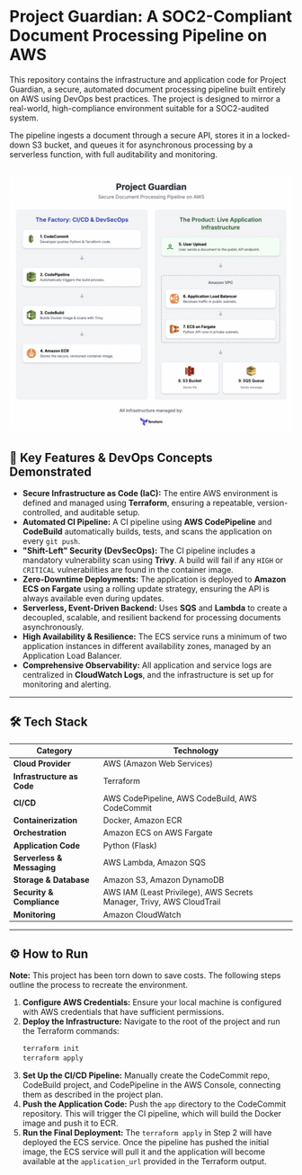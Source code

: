 # Project Guardian: A SOC2-Compliant Document Processing Pipeline on AWS

This repository contains the infrastructure and application code for Project Guardian, a secure, automated document processing pipeline built entirely on AWS using DevOps best practices. The project is designed to mirror a real-world, high-compliance environment suitable for a SOC2-audited system.

The pipeline ingests a document through a secure API, stores it in a locked-down S3 bucket, and queues it for asynchronous processing by a serverless function, with full auditability and monitoring.

![alt text](https://github.com/sduraphe/project-guardian-aws/blob/main/img1.png)
---

## 🚀 Key Features & DevOps Concepts Demonstrated

* **Secure Infrastructure as Code (IaC):** The entire AWS environment is defined and managed using **Terraform**, ensuring a repeatable, version-controlled, and auditable setup.
* **Automated CI Pipeline:** A CI pipeline using **AWS CodePipeline** and **CodeBuild** automatically builds, tests, and scans the application on every `git push`.
* **"Shift-Left" Security (DevSecOps):** The CI pipeline includes a mandatory vulnerability scan using **Trivy**. A build will fail if any `HIGH` or `CRITICAL` vulnerabilities are found in the container image.
* **Zero-Downtime Deployments:** The application is deployed to **Amazon ECS on Fargate** using a rolling update strategy, ensuring the API is always available even during updates.
* **Serverless, Event-Driven Backend:** Uses **SQS** and **Lambda** to create a decoupled, scalable, and resilient backend for processing documents asynchronously.
* **High Availability & Resilience:** The ECS service runs a minimum of two application instances in different availability zones, managed by an Application Load Balancer.
* **Comprehensive Observability:** All application and service logs are centralized in **CloudWatch Logs**, and the infrastructure is set up for monitoring and alerting.

---

## 🛠️ Tech Stack

| Category                  | Technology                                                              |
| ------------------------- | ----------------------------------------------------------------------- |
| **Cloud Provider** | AWS (Amazon Web Services)                                               |
| **Infrastructure as Code**| Terraform                                                               |
| **CI/CD** | AWS CodePipeline, AWS CodeBuild, AWS CodeCommit                         |
| **Containerization** | Docker, Amazon ECR                                                      |
| **Orchestration** | Amazon ECS on AWS Fargate                                               |
| **Application Code** | Python (Flask)                                                          |
| **Serverless & Messaging**| AWS Lambda, Amazon SQS                                                  |
| **Storage & Database** | Amazon S3, Amazon DynamoDB                                              |
| **Security & Compliance** | AWS IAM (Least Privilege), AWS Secrets Manager, Trivy, AWS CloudTrail |
| **Monitoring** | Amazon CloudWatch                                                       |

---

## ⚙️ How to Run

**Note:** This project has been torn down to save costs. The following steps outline the process to recreate the environment.

1.  **Configure AWS Credentials:** Ensure your local machine is configured with AWS credentials that have sufficient permissions.
2.  **Deploy the Infrastructure:** Navigate to the root of the project and run the Terraform commands:
    ```bash
    terraform init
    terraform apply
    ```
3.  **Set Up the CI/CD Pipeline:** Manually create the CodeCommit repo, CodeBuild project, and CodePipeline in the AWS Console, connecting them as described in the project plan.
4.  **Push the Application Code:** Push the `app` directory to the CodeCommit repository. This will trigger the CI pipeline, which will build the Docker image and push it to ECR.
5.  **Run the Final Deployment:** The `terraform apply` in Step 2 will have deployed the ECS service. Once the pipeline has pushed the initial image, the ECS service will pull it and the application will become available at the `application_url` provided in the Terraform output.
